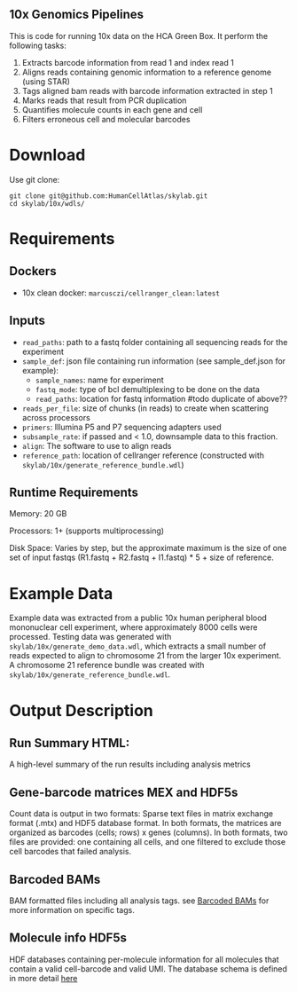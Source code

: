 ## 10x Genomics Pipelines

This is code for running 10x data on the HCA Green Box. It perform the 
following tasks: 

1. Extracts barcode information from read 1 and index read 1
2. Aligns reads containing genomic information to a reference genome (using STAR)
3. Tags aligned bam reads with barcode information extracted in step 1
4. Marks reads that result from PCR duplication
5. Quantifies molecule counts in each gene and cell
6. Filters erroneous cell and molecular barcodes

# Download
Use git clone:
```
git clone git@github.com:HumanCellAtlas/skylab.git
cd skylab/10x/wdls/
```

# Requirements
## Dockers
- 10x clean docker: `marcusczi/cellranger_clean:latest`

## Inputs
- `read_paths`: path to a fastq folder containing all sequencing reads for the experiment
- `sample_def`: json file containing run information (see sample_def.json for example): 
  - `sample_names`: name for experiment
  - `fastq_mode`: type of bcl demultiplexing to be done on the data
  - `read_paths`: location for fastq information #todo duplicate of above??
- `reads_per_file`: size of chunks (in reads) to create when scattering across processors
- `primers`: Illumina P5 and P7 sequencing adapters used
- `subsample_rate`: if passed and < 1.0, downsample data to this fraction. 
- `align`: The software to use to align reads
- `reference_path`: location of cellranger reference 
  (constructed with `skylab/10x/generate_reference_bundle.wdl`)

## Runtime Requirements
Memory: 20 GB

Processors: 1+ (supports multiprocessing)

Disk Space: Varies by step, but the approximate maximum is the size of one set of input fastqs 
(R1.fastq + R2.fastq + I1.fastq) * 5 + size of reference. 

# Example Data
Example data was extracted from a public 10x human peripheral blood mononuclear cell 
experiment, where approximately 8000 cells were processed. Testing data was generated with 
`skylab/10x/generate_demo_data.wdl`, which extracts a small number of reads expected to align 
to chromosome 21 from the larger 10x experiment. A chromosome 21 reference bundle was created
with `skylab/10x/generate_reference_bundle.wdl`.    

# Output Description
## Run Summary HTML:
A high-level summary of the run results including analysis metrics 
## Gene-barcode matrices MEX and HDF5s
Count data is output in two formats: Sparse text files in matrix exchange format (.mtx) and HDF5 
database format. In both formats, the matrices are organized as barcodes (cells; rows) x genes 
(columns). In both formats, two files are provided: one containing all cells, and one filtered
to exclude those cell barcodes that failed analysis. 

## Barcoded BAMs
BAM formatted files including all analysis tags. see <a href=https://support.10xgenomics.com/single-cell-gene-expression/software/pipelines/latest/output/bam>Barcoded BAMs</a>
for more information on specific tags. 

## Molecule info HDF5s
HDF databases containing per-molecule information for all molecules that contain a valid 
cell-barcode and valid UMI. The database schema is defined in more detail <a href=https://support.10xgenomics.com/single-cell-gene-expression/software/pipelines/latest/output/molecule_info>here</a>
